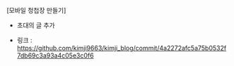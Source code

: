 [모바일 청첩장 만들기]
- 초대의 글 추가

* 링크 : https://github.com/kimji9663/kimji_blog/commit/4a2272afc5a75b0532f7db69c3a93a4c05e3c0f6

